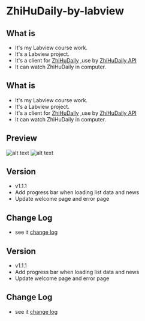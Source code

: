 # ZhiHuDaily-by-labview



## What is
* It's my Labview course work.
* It's a Labview project.
* It's a client for [ZhiHuDaily][1] ,use by [ZhiHuDaily API][2]
* It can watch ZhiHuDaily in computer.

## What is
* It's my Labview course work.
* It's a Labview project.
* It's a client for [ZhiHuDaily][1] ,use by [ZhiHuDaily API][2]
* It can watch ZhiHuDaily in computer.

## Preview
![alt text](http://github.com/Svizzera/ZhiHuDaily-by-labview/raw/master/image/08-56-40.jpg "image1")
![alt text](http://github.com/Svizzera/ZhiHuDaily-by-labview/raw/master/image/08-57-21.jpg "image2")

## Version
* v1.1.1
* Add progress bar when loading list data and news
* Update welcome page and error page


## Change Log
* see it [change log][3]


  [1]: http://daily.zhihu.com/
  [2]: https://github.com/izzyleung/ZhihuDailyPurify/wiki/%E7%9F%A5%E4%B9%8E%E6%97%A5%E6%8A%A5-API-%E5%88%86%E6%9E%90
  [3]: https://github.com/Svizzera/ZhiHuDaily-by-labview/releases

## Version
* v1.1.1
* Add progress bar when loading list data and news
* Update welcome page and error page


## Change Log
* see it [change log][3]


  [1]: http://daily.zhihu.com/
  [2]: https://github.com/izzyleung/ZhihuDailyPurify/wiki/%E7%9F%A5%E4%B9%8E%E6%97%A5%E6%8A%A5-API-%E5%88%86%E6%9E%90
  [3]: https://github.com/Svizzera/ZhiHuDaily-by-labview/releases

